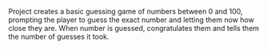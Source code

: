 Project creates a basic guessing game of numbers between 0 and 100, prompting the player to guess the exact number and letting them now how close they are.
When number is guessed, congratulates them and tells them the number of guesses it took.
